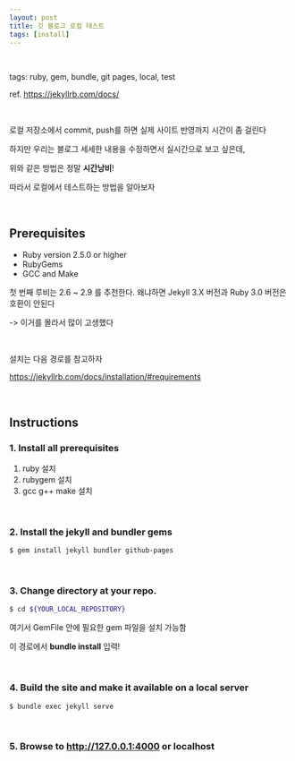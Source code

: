 ```yaml
---
layout: post
title: 깃 블로그 로컬 테스트
tags: [install]
---
```


<br/>

tags: ruby, gem, bundle, git pages, local, test

ref. https://jekyllrb.com/docs/

<br/>

로컬 저장소에서 commit, push를 하면 실제 사이트 반영까지 시간이 좀 걸린다

하지만 우리는 블로그 세세한 내용을 수정하면서 실시간으로 보고 싶은데,

위와 같은 방법은 정말 **시간낭비**!

따라서 로컬에서 테스트하는 방법을 알아보자

<br/>

## Prerequisites

- Ruby version 2.5.0 or higher
- RubyGems
- GCC and Make

첫 번째 루비는 2.6 ~ 2.9 를 추천한다. 왜냐하면 Jekyll 3.X 버전과 Ruby 3.0 버전은 호환이 안된다

-> 이거를 몰라서 많이 고생했다

<br/>

설치는 다음 경로를 참고하자

https://jekyllrb.com/docs/installation/#requirements

<br/>

## Instructions

### 1. Install all prerequisites
1. ruby 설치
2. rubygem 설치
3. gcc g++ make 설치

<br/>

### 2. Install the jekyll and bundler gems

~~~bash
$ gem install jekyll bundler github-pages
~~~

<br/>

### 3. Change directory at your repo.

~~~bash
$ cd ${YOUR_LOCAL_REPOSITORY}
~~~
여기서 GemFile 안에 필요한 gem 파일을 설치 가능함 <br/>

이 경로에서 **bundle install** 입력!


<br/>

### 4. Build the site and make it available on a local server

~~~bash
$ bundle exec jekyll serve
~~~

<br/>

### 5. Browse to http://127.0.0.1:4000 or localhost

<br/>